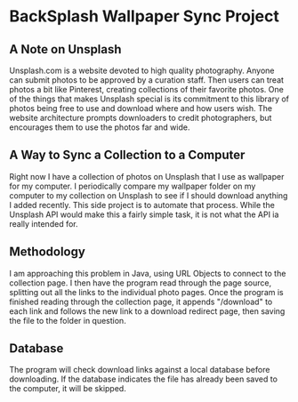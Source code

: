 # BackSplash Wallpaper Sync Project

## A Note on Unsplash
Unsplash.com is a website devoted to high quality photography. Anyone can submit photos to be approved by a curation staff. Then users can treat photos a bit like Pinterest, creating collections of their favorite photos. One of the things that makes Unsplash special is its commitment to this library of photos being free to use and download where and how users wish. The website architecture prompts downloaders to credit photographers, but encourages them to use the photos far and wide.

## A Way to Sync a Collection to a Computer
Right now I have a collection of photos on Unsplash that I use as wallpaper for my computer. I periodically compare my wallpaper folder on my computer to my collection on Unsplash to see if I should download anything I added recently. This side project is to automate that process. While the Unsplash API would make this a fairly simple task, it is not what the API ia really intended for. 

## Methodology
I am approaching this problem in Java, using URL Objects to connect to the collection page. I then have the program read through the page source, splitting out all the links to the individual photo pages. Once the program is finished reading through the collection page, it appends "/download" to each link and follows the new link to a download redirect page, then saving the file to the folder in question.

## Database
The program will check download links against a local database before downloading. If the database indicates the file has already been saved to the computer, it will be skipped.
